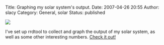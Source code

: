 Title: Graphing my solar system's output.
Date: 2007-04-26 20:55
Author: slacy
Category: General, solar
Status: published

[![](http://slacy.com/solar/7dpout.png)](http://slacy.com/solar)  
  
I've set up rrdtool to collect and graph the output of my solar system,
as well as some other interesting numbers. [Check it
out!](http://slacy.com/solar)
